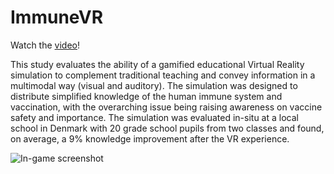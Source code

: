 # ImmuneVR
Watch the [video](https://youtu.be/w4dUdweV7QM)!

This study evaluates the ability of a gamified educational
Virtual Reality simulation to complement traditional teaching
and convey information in a multimodal way (visual
and auditory). The simulation was designed to distribute
simplified knowledge of the human immune system and vaccination,
with the overarching issue being raising awareness
on vaccine safety and importance. The simulation was evaluated
in-situ at a local school in Denmark with 20 grade
school pupils from two classes and found, on average, a 9%
knowledge improvement after the VR experience.

![In-game screenshot](https://www.dropbox.com/s/wtvbwkncwyp6kug/gamescreen.jpg?dl=0&raw=1)
